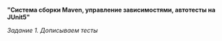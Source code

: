 **"Система сборки Maven, управление зависимостями, автотесты на JUnit5"**

*Задание 1. Дописываем тесты*
